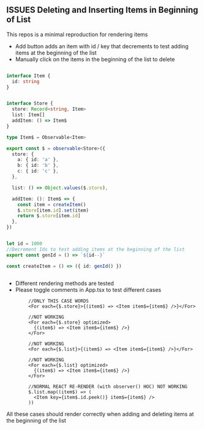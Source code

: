 ## ISSUES Deleting and Inserting Items in Beginning of List

This repos is a minimal reproduction for rendering items

- Add button adds an item with id / key that decrements to test adding items at the beginning of the list
- Manually click on the items in the beginning of the list to delete

```ts

interface Item {
  id: string
}


interface Store {
  store: Record<string, Item>
  list: Item[]
  addItem: () => Item$
}

type Item$ = Observable<Item>

export const $ = observable<Store>({
  store: {
    a: { id: 'a' },
    b: { id: 'b' },
    c: { id: 'c' },
  },

  list: () => Object.values($.store),

  addItem: (): Item$ => {
    const item = createItem()
    $.store[item.id].set(item)
    return $.store[item.id]
  },
})


let id = 1000
//Decrement Ids to test adding items at the beginning of the list
export const genId = () => `${id--}`

const createItem = () => ({ id: genId() })
  
```

- Different rendering methods are tested
- Please toggle comments in App.tsx to test different cases

```tsx
        //ONLY THIS CASE WORDS
        <For each={$.store}>{(item$) => <Item item$={item$} />}</For>

        //NOT WORKING
        <For each={$.store} optimized>
          {(item$) => <Item item$={item$} />}
        </For>

        //NOT WORKING
        <For each={$.list}>{(item$) => <Item item$={item$} />}</For>

        //NOT WORKING
        <For each={$.list} optimized>
          {(item$) => <Item item$={item$} />}
        </For>

        //NORMAL REACT RE-RENDER (with observer() HOC) NOT WORKING
        $.list.map((item$) => (
          <Item key={item$.id.peek()} item$={item$} />
        ))

```

All these cases should render correctly when adding and deleting items at the beginning of the list
